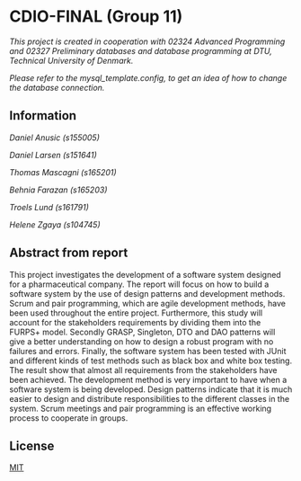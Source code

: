 # CDIO-FINAL (Group 11)

_This project is created in cooperation with 02324 Advanced Programming and 02327 Preliminary databases and database programming at DTU, Technical University of Denmark._

_Please refer to the mysql_template.config, to get an idea of how to change the database connection._

## Information

_Daniel Anusic (s155005)_

_Daniel Larsen (s151641)_

_Thomas Mascagni (s165201)_

_Behnia Farazan (s165203)_

_Troels Lund (s161791)_

_Helene Zgaya (s104745)_

## Abstract from report

This project investigates the development of a software system designed for a pharmaceutical company.
The report will focus on how to build a software system by the use of design patterns and development methods. Scrum and pair programming, which are agile development methods, have been used throughout the entire project.
Furthermore, this study will account for the stakeholders requirements by dividing them into the FURPS+ model. Secondly GRASP, Singleton, DTO and DAO patterns will give a better understanding on how to design a robust program with no failures and errors. Finally, the software system has been tested with JUnit and different kinds of test methods such as black box and white box testing.
The result show that almost all requirements from the stakeholders have been achieved. The development method is very important to have when a software system is being developed. Design patterns indicate that it is much easier to design and distribute responsibilities to the different classes in the system. Scrum meetings and pair programming is an effective working process to cooperate in groups.

## License

[MIT](LICENSE.md)
